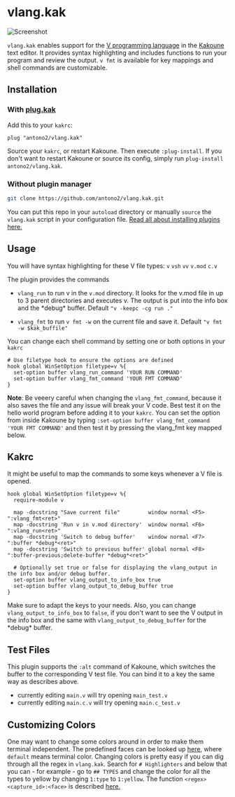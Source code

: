 

# vlang.kak
![Screenshot](https://i.imgur.com/uZ8lCAj.png)

`vlang.kak` enables support for the [V programming language](https://vlang.io/) in the [Kakoune](https://github.com/mawww/kakoune) text editor.
It provides syntax highlighting and includes functions to run your program and review the output.
`v fmt` is available for key mappings and shell commands are customizable.


## Installation

### With [plug.kak](https://github.com/andreyorst/plug.kak)

Add this to your `kakrc`:

```kak
plug "antono2/vlang.kak"
```

Source your `kakrc`, or restart Kakoune. Then execute `:plug-install`.
If you don't want to restart Kakoune or source its config, simply run `plug-install antono2/vlang.kak`.

### Without plugin manager

```sh
git clone https://github.com/antono2/vlang.kak.git
```
You can put this repo in your `autoload` directory or manually `source` the `vlang.kak` script in your configuration file.
[Read all about installing plugins here.](https://github.com/mawww/kakoune/wiki/Installing-Plugins)






## Usage

You will have syntax highlighting for these V file types:
`v` `vsh` `vv` `v.mod` `c.v`

The plugin provides the commands
-  `vlang_run` to run v in the `v.mod` directory.
 It looks for the v.mod file in up to 3 parent directories and executes v.
 The output is put into the info box and the \*debug\* buffer.
 Default `"v -keepc -cg run ."`
 
- `vlang_fmt` to run `v fmt -w` on the current file and save it.
Default `"v fmt -w $kak_buffile"`

You can change each shell command by setting one or both options in your `kakrc`
```kak
# Use filetype hook to ensure the options are defined
hook global WinSetOption filetype=v %{
  set-option buffer vlang_run_command 'YOUR RUN COMMAND'
  set-option buffer vlang_fmt_command 'YOUR FMT COMMAND'
}
```
**Note**: Be veeery careful when changing the `vlang_fmt_command`, because it also saves the file and any issue will break your V code. Best test it on the hello world program before adding it to your `kakrc`.
You can set the option from inside Kakoune by typing
`:set-option buffer vlang_fmt_command 'YOUR FMT COMMAND'`
and then test it by pressing the vlang_fmt key mapped below.

## Kakrc

It might be useful to map the commands to some keys whenever a V file is opened.

```kak
hook global WinSetOption filetype=v %{
  require-module v
  
  map -docstring "Save current file"         window normal <F5> ":vlang_fmt<ret>"
  map -docstring 'Run v in v.mod directory'  window normal <F6> ":vlang_run<ret>"
  map -docstring 'Switch to debug buffer'    window normal <F7> ":buffer *debug*<ret>"
  map -docstring 'Switch to previous buffer' global normal <F8> ":buffer-previous;delete-buffer *debug*<ret>"
  
  # Optionally set true or false for displaying the vlang_output in the info box and/or debug buffer.
  set-option buffer vlang_output_to_info_box true
  set-option buffer vlang_output_to_debug_buffer true
}
```
Make sure to adapt the keys to your needs.
Also, you can change `vlang_output_to_info_box` to `false`, if you don't want to see the V output in the info box and the same with `vlang_output_to_debug_buffer` for the \*debug\* buffer.

## Test Files
This plugin supports the `:alt` command of Kakoune, which switches the buffer to the corresponding V test file. You can bind it to a key the same way as describes above.
-  currently editing `main.v` will try opening `main_test.v`
-  currently editing `main.c.v` will try opening `main.c_test.v`

## Customizing Colors
One may want to change some colors around in order to make them terminal independent. The predefined faces can be looked up [here](https://github.com/mawww/kakoune/blob/master/colors/default.kak), where `default` means terminal color.
Changing colors is pretty easy if you can dig through all the regex in `vlang.kak`. Search for `# Highlighters` and below that you can - for example - go to `## TYPES` and change the color for all the types to yellow by changing `1:type` to `1:yellow`. The function `<regex> <capture_id>:<face>` is described [here.](https://github.com/mawww/kakoune/blob/master/doc/pages/highlighters.asciidoc#general-highlighters)

